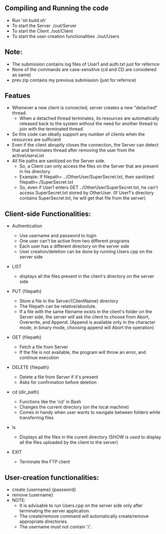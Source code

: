 ## Compiling and Running the code
- Run 'sh build.sh'
- To start the Server ./out/Server
- To start the Client ./out/Client
- To start the user-creation functionalities ./out/Users

## Note:
  - The submission contains log files of User1 and auth.txt just for refernce
  - None of the commands are case-sensitive (cd and CD are considered as same)
  - prev.zip contains my previous submission (just for refernce)

## Featues 
  - Whenever a new client is connected, server creates a new "detached" thread.
    - When  a  detached  thread  terminates,  its resources  are  automatically released
      back to the system without the need for another thread to join with 
      the terminated thread.
  - So this code can ideally support any number of clients when the resources are sufficient
  - Even if the client abruptly closes the connection, the Server can detect 
    that and terminates thread after removing the user from the activeUsersList
  - All file paths are sanitized on the Server side. 
    - So, a Client can only access the files on the Server that are present in his directory
    - Example: If filepath= ../OtherUser/SuperSecret.txt,
               then sanitized filepath=./SuperSecret.txt 
    - So, even if User1 enters GET ../OtherUser/SuperSecret.txt, 
      he can't access SuperSecret.txt stored by OtherUser.
      (If User1's directory contains SuperSecret.txt, he will get that file from the server)

## Client-side Functionalities:
- Authentication
  - Use username and password to login
  - One user can't be active from two different programs
  - Each user has a different directory on the server side
  - User creation/deletion can be done by running Users.cpp on the server side

- LIST
  - displays all the files present in the client's directory on the server side

- PUT {filepath}
  - Store a file in the Server/{ClientName} directory
  - The filepath can be relative/absolute.
  - If a file with the same filename exists in the client's folder on the Server side, the server will ask the client to choose from Abort, Overwrite, and Append. (Append is available only in the character mode, in binary mode, choosing append will Abort the operation)

- GET {filepath}
  - Fetch a file from Server
  - If the file is not available, the program will throw an error, and continue execution

- DELETE {filepath}
  - Delete a file from Server if it's present
  - Asks for confirmation before deletion

- cd {dir_path}
  - Functions like the 'cd' in Bash
  - Changes the current directory (on the local machine)
  - Comes in handy when user wants to navigate between folders while transferring files

- ls
  - Displays all the files in the curent directory 
    (SHOW is used to display all the files uploaded by the client to the server)

- EXIT
  - Terminate the FTP client

## User-creation functionalities:

- create {username} {password}
- remove {username}
- NOTE:
  - It is advisable to run Users.cpp on the server side only 
    after terminating the server application.
  - The create/remove command will automatically create/remove appropriate directories.
  - The username must not contain '/'.